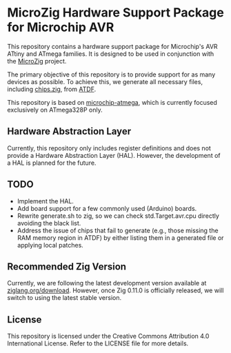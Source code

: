 # MicroZig Hardware Support Package for Microchip AVR

This repository contains a hardware support package for Microchip's AVR ATtiny and ATmega families. It is designed to be used in conjunction with the [MicroZig](https://github.com/ZigEmbeddedGroup/microzig) project.

The primary objective of this repository is to provide support for as many devices as possible. To achieve this, we generate all necessary files, including [chips.zig](src/chips.zig), from [ATDF](https://packs.download.microchip.com).

This repository is based on [microchip-atmega](https://github.com/ZigEmbeddedGroup/microchip-atmega), which is currently focused exclusively on ATmega328P only.

## Hardware Abstraction Layer

Currently, this repository only includes register definitions and does not provide a Hardware Abstraction Layer (HAL). However, the development of a HAL is planned for the future.

## TODO
- Implement the HAL.
- Add board support for a few commonly used (Arduino) boards.
- Rewrite generate.sh to zig, so we can check std.Target.avr.cpu directly avoiding the black list.
- Address the issue of chips that fail to generate (e.g., those missing the RAM memory region in ATDF) by either listing them in a generated file or applying local patches.

## Recommended Zig Version

Currently, we are following the latest development version available at [ziglang.org/download](https://ziglang.org/download). However, once Zig 0.11.0 is officially released, we will switch to using the latest stable version.

## License
This repository is licensed under the Creative Commons Attribution 4.0 International License. Refer to the LICENSE file for more details.